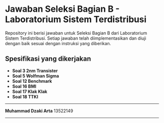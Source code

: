 # Jawaban Seleksi Bagian B - Laboratorium Sistem Terdistribusi

Repository ini berisi jawaban untuk Seleksi Bagian B dari Laboratorium Sistem Terdistribusi. Setiap jawaban telah diimplementasikan dan diuji dengan baik sesuai dengan instruksi yang diberikan.

## Spesifikasi yang dikerjakan


- **Soal 3 2nm Transister**
- **Soal 5 Wolfman Sigma**
- **Soal 12 Benchmark**
- **Soal 16 BMI**
- **Soal 17 Klak Klak**
- **Soal 18 TTKI**

---
**Muhammad Dzaki Arta**
13522149

---